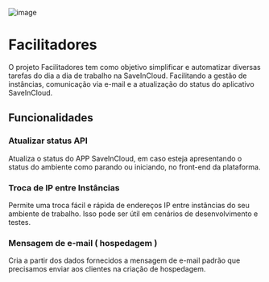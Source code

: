 ![image](https://github.com/joaovictojuliao/projetoSave/assets/107512421/7f4c26fa-e176-465f-abe6-ca2b3c2f6d9f)

# Facilitadores

O projeto Facilitadores tem como objetivo simplificar e automatizar diversas tarefas do dia a dia de trabalho na SaveInCloud.
Facilitando a gestão de instâncias, comunicação via e-mail e a atualização do status do aplicativo SaveInCloud.

## Funcionalidades

### Atualizar status API

Atualiza o status do APP SaveInCloud, em caso esteja apresentando o status do ambiente como parando ou iniciando, no front-end da plataforma. 

### Troca de IP entre Instâncias

Permite uma troca fácil e rápida de endereços IP entre instâncias do seu ambiente de trabalho. Isso pode ser útil em cenários de desenvolvimento e testes.

### Mensagem de e-mail ( hospedagem )

Cria a partir dos dados fornecidos a mensagem de e-mail padrão que precisamos enviar aos clientes na criação de hospedagem. 


